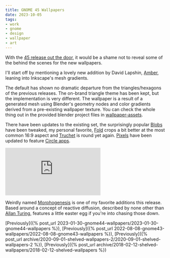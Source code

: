```yaml
---
title: GNOME 45 Wallpapers
date: 2023-10-05
tags:
- work
- gnome
- design
- wallpaper
- art
---
```


With the [45 release out the door](https://release.gnome.org/45/), it would be a shame not to reveal some of the behind the scenes for the new wallpapers.

I'll start off by mentioning a lovely new addition by David Lapshin, [Amber](https://gitlab.gnome.org/GNOME/gnome-backgrounds/-/issues/37), leaning into Inkscape's mesh gradients.

The default has shown no dramatic departure from the triangles/hexagons of the previous releases. The on-brand triangle theme has been kept, but the implementation is very different. The wallpaper is a result of a generated mesh using Blender's geometry nodes and color gradients derived from a pre-existing wallpaper texture. You can check the whole thing out in the provided blender project files in [wallpaper-assets](https://gitlab.gnome.org/Teams/Design/wallpaper-assets).

There have been updates to the existing set, the surprisingly popular [Blobs](https://gitlab.gnome.org/GNOME/gnome-backgrounds/-/blob/gnome-45/backgrounds/blobs-d.svg?ref_type=heads) have been tweaked, my personal favorite, [Fold](https://gitlab.gnome.org/GNOME/gnome-backgrounds/-/blob/gnome-45/backgrounds/fold-l.jpg?ref_type=heads) crops a bit better at the most common 16:9 aspect and [Truchet](https://gitlab.gnome.org/GNOME/gnome-backgrounds/-/blob/gnome-45/backgrounds/truchet-d.jpg?ref_type=heads) is round yet again. [Pixels](https://gitlab.gnome.org/GNOME/gnome-backgrounds/-/blob/gnome-45/backgrounds/pixels-d.jpg?ref_type=heads) have been updated to feature [Circle apps](https://circle.gnome.org/).

<iframe class="full" src="https://www.youtube.com/embed/0U54yx9L_yM?si=Q4n4beYYZcoPAYG7" title="YouTube video player" frameborder="0" allow="accelerometer; autoplay; clipboard-write; encrypted-media; gyroscope; picture-in-picture; web-share" allowfullscreen></iframe>

Weirdly named [Morphogenesis](https://gitlab.gnome.org/GNOME/gnome-backgrounds/-/blob/gnome-45/backgrounds/morphogenesis-l.svg?ref_type=heads) is one of my favorite additions this release. Based around a concept of reactive diffusion, described by none other than [Allan Turing](https://www.dna.caltech.edu/courses/cs191/paperscs191/turing.pdf), features a little easter egg if you're into chasing those down.

[Previously]({% post_url 2023-01-30-gnome44-wallpapers/2023-01-30-gnome44-wallpapers %}),
[Previously]({% post_url 2022-08-08-gnome43-wallpapers/2022-08-08-gnome43-wallpapers %}),
[Previously]({% post_url  archive/2020-09-01-shelved-wallpapers-2/2020-09-01-shelved-wallpapers-2 %}),
[Previously]({% post_url  archive/2018-02-12-shelved-wallpapers/2018-02-12-shelved-wallpapers %})